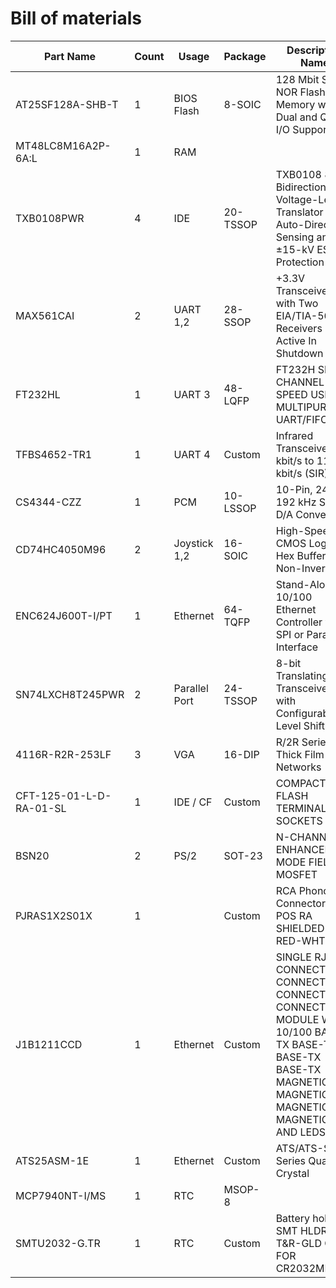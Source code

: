 # Bill of materials

| Part Name               | Count | Usage         | Package  | Descriptive Name                                                                                                                                        |
| ----------------------- | ----- | ------------- | -------- | ------------------------------------------------------------------------------------------------------------------------------------------------------- |
| AT25SF128A-SHB-T        | 1     | BIOS Flash    | 8-SOIC   | 128 Mbit Serial NOR Flash Memory with Dual and Quad I/O Support                                                                                         |
| MT48LC8M16A2P-6A:L      | 1     | RAM           |
| TXB0108PWR              | 4     | IDE           | 20-TSSOP | TXB0108 8-Bit Bidirectional Voltage-Level Translator with Auto-Direction Sensing and ±15-kV ESD Protection                                              |
| MAX561CAI               | 2     | UART 1,2      | 28-SSOP  | +3.3V Transceiver with Two EIA/TIA-562 Receivers Active In Shutdown                                                                                     |
| FT232HL                 | 1     | UART 3        | 48-LQFP  | FT232H SINGLE CHANNEL HI-SPEED USB TO MULTIPURPOSE UART/FIFO IC                                                                                         |
| TFBS4652-TR1            | 1     | UART 4        | Custom   | Infrared Transceiver, 9.6 kbit/s to 115.2 kbit/s (SIR)                                                                                                  |
| CS4344-CZZ              | 1     | PCM           | 10-LSSOP | 10-Pin, 24 Bit, 192 kHz Stereo D/A Converter                                                                                                            |
| CD74HC4050M96           | 2     | Joystick 1,2  | 16-SOIC  | High-Speed CMOS Logic Hex Buffers, Non-Inverting                                                                                                        |
| ENC624J600T-I/PT        | 1     | Ethernet      | 64-TQFP  | Stand-Alone 10/100 Ethernet Controller with SPI or Parallel Interface                                                                                   |
| SN74LXCH8T245PWR        | 2     | Parallel Port | 24-TSSOP | 8-bit Translating Transceiver with Configurable Level Shifting                                                                                          |
| 4116R-R2R-253LF         | 3     | VGA           | 16-DIP   | R/2R Series Thick Film Networks                                                                                                                         |
| CFT-125-01-L-D-RA-01-SL | 1     | IDE / CF      | Custom   | COMPACT FLASH TERMINALS & SOCKETS                                                                                                                       |
| BSN20                   | 2     | PS/2          | SOT-23   | N-CHANNEL ENHANCEMENT MODE FIELD MOSFET                                                                                                                 |
| PJRAS1X2S01X            | 1     |               | Custom   | RCA Phono Connectors 2 POS RA SHIELDED PH RED-WHT                                                                                                       |
| J1B1211CCD              | 1     | Ethernet      | Custom   | SINGLE RJ45 CONNECTOR CONNECTOR CONNECTOR CONNECTOR MODULE WITH 10/100 BASE-TX BASE-TX BASE-TX BASE-TX MAGNETICS MAGNETICS MAGNETICS MAGNETICS AND LEDS |
| ATS25ASM-1E             | 1     | Ethernet      | Custom   | ATS/ATS-SM Series Quartz Crystal                                                                                                                        |
| MCP7940NT-I/MS          | 1     | RTC           | MSOP-8   |
| SMTU2032-G.TR           | 1     | RTC           | Custom   | Battery holder SMT HLDR-T&R-GLD CON FOR CR2032MFR                                                                                                       |
